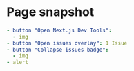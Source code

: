 # Page snapshot

```yaml
- button "Open Next.js Dev Tools":
  - img
- button "Open issues overlay": 1 Issue
- button "Collapse issues badge":
  - img
- alert
```
